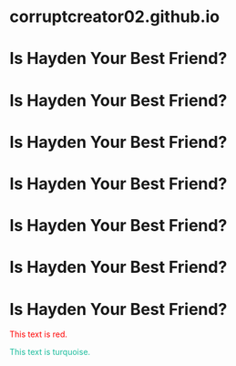 # corruptcreator02.github.io

# Is Hayden Your Best Friend?
# Is Hayden Your Best Friend?
# Is Hayden Your Best Friend?
# Is Hayden Your Best Friend?
# Is Hayden Your Best Friend?
# Is Hayden Your Best Friend?
# Is Hayden Your Best Friend?
<p style="color: red;">This text is red.</p>

<span style="color: #1abc9c;">This text is turquoise.</span>
